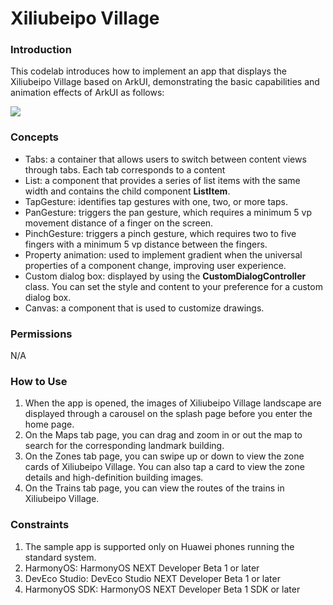 # Xiliubeipo Village

### Introduction

This codelab introduces how to implement an app that displays the Xiliubeipo Village based on ArkUI, demonstrating the basic capabilities and animation effects of ArkUI as follows:

![](screenshots/device/example.en.gif)

### Concepts

- Tabs: a container that allows users to switch between content views through tabs. Each tab corresponds to a content 
- List: a component that provides a series of list items with the same width and contains the child component **ListItem**.
- TapGesture: identifies tap gestures with one, two, or more taps.
- PanGesture: triggers the pan gesture, which requires a minimum 5 vp movement distance of a finger on the screen.
- PinchGesture: triggers a pinch gesture, which requires two to five fingers with a minimum 5 vp distance between the fingers.
- Property animation: used to implement gradient when the universal properties of a component change, improving user experience.
- Custom dialog box: displayed by using the **CustomDialogController** class. You can set the style and content to your preference for a custom dialog box.
- Canvas: a component that is used to customize drawings.

### Permissions

N/A

### How to Use

1. When the app is opened, the images of Xiliubeipo Village landscape are displayed through a carousel on the splash page before you enter the home page.
2. On the Maps tab page, you can drag and zoom in or out the map to search for the corresponding landmark building.
3. On the Zones tab page, you can swipe up or down to view the zone cards of Xiliubeipo Village. You can also tap a card to view the zone details and high-definition building images.
4. On the Trains tab page, you can view the routes of the trains in Xiliubeipo Village.

### Constraints

1. The sample app is supported only on Huawei phones running the standard system.
2. HarmonyOS: HarmonyOS NEXT Developer Beta 1 or later
3. DevEco Studio: DevEco Studio NEXT Developer Beta 1 or later
4. HarmonyOS SDK: HarmonyOS NEXT Developer Beta 1 SDK or later
